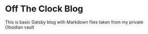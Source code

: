 # Off The Clock Blog

This is basic Gatsby blog with Markdown files taken from my private Obsidian vault